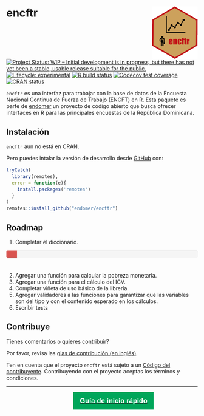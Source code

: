 
<!-- README.md is generated from README.Rmd. Please edit that file -->

# encftr <img src='man/figures/logo.png' align="right" height="138" />

<!-- badges: start -->

[![Project Status: WIP – Initial development is in progress, but there
has not yet been a stable, usable release suitable for the
public.](https://www.repostatus.org/badges/latest/wip.svg)](https://www.repostatus.org/#wip)
[![Lifecycle:
experimental](https://img.shields.io/badge/lifecycle-experimental-orange.svg)](https://www.tidyverse.org/lifecycle/#experimental)
[![R build
status](https://github.com/endomer/encftr/workflows/R-CMD-check/badge.svg)](https://github.com/endomer/encftr/actions)
[![Codecov test
coverage](https://codecov.io/gh/endomer/encftr/branch/master/graph/badge.svg)](https://codecov.io/gh/endomer/encftr?branch=master)
[![CRAN
status](https://www.r-pkg.org/badges/version/encftr)](https://CRAN.R-project.org/package=encftr)
<!-- badges: end -->

`encftr` es una interfaz para trabajar con la base de datos de la
Encuesta Nacional Continua de Fuerza de Trabajo (ENCFT) en R. Esta
paquete es parte de [endomer](https://endomer.github.io/) un proyecto de
código abierto que busca ofrecer interfaces en R para las principales
encuestas de la República Dominicana.

## Instalación

`encftr` aun no está en CRAN.

<!-- You can install the released version of encftr from [CRAN](https://CRAN.R-project.org) with: -->
<!-- ``` r -->
<!-- install.packages("encftr") -->
<!-- ``` -->

Pero puedes intalar la versión de desarrollo desde
[GitHub](https://github.com/) con:

``` r
tryCatch(
  library(remotes),
  error = function(e){
    install.packages('remotes')
  }
)
remotes::install_github("endomer/encftr")
```

## Roadmap

1.  Completar el diccionario.

<!--html_preserve-->

<div style="display:inline-block;
             vertical-align:baseline;
             width:100%;
             height:20px;
             margin-bottom:20px;
             overflow:hidden;
             background-color:#f5f5f5;
             border-radius:4px;
             -webkit-box-shadow:inset 0 1px 2px rgba(0,0,0,.1);
             box-shadow:inset 0 1px 2px rgba(0,0,0,.1);">

<div style="float: left;
height: 100%;
font-size: 16px;
line-height: 20px;
color: #fff;
text-align: center;
box-shadow: inset 0 -1px 0 rgb(0 0 0 / 15%);
transition: width .6s ease;
background-color: #d9534f;  width: 5.5%;">

5.5%

</div>

</div>

<!--/html_preserve-->

2.  Agregar una función para calcular la pobreza monetaria.
3.  Agregar una función para el cálculo del ICV.
4.  Completar viñeta de uso básico de la librería.
5.  Agregar validadores a las funciones para garantizar que las
    variables son del tipo y con el contenido esperado en los cálculos.
6.  Escribir tests

## Contribuye

Tienes comentarios o quieres contribuir?

Por favor, revisa las [gias de contribución (en
inglés)](https://endomer.github.io/encftr/CONTRIBUTING.html).

Ten en cuenta que el proyecto `encftr` está sujeto a un [Código del
contribuyente](https://contributor-covenant.org/es/version/2/0/CODE_OF_CONDUCT.html).
Contribuyendo con el proyecto aceptas los términos y condiciones.

<hr/>
<!--html_preserve-->

<a href="./articles/encftr.html"><button type="button"
style = "
    border: 1px solid transparent;
    background-color: #00a65a;
    display: block;
    padding: 10px 16px;
    font-size: 18px;
    line-height: 1.3333333;
    color: #fff;
    cursor: pointer;
    margin-left: 35%;
    margin-top: 10px;
    font-weight: 900;
    text-align: center;
    white-space: nowrap;
    vertical-align: middle;"> Guía de inicio
rápido</button></a><!--/html_preserve-->
